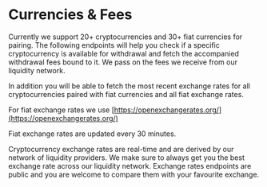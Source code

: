 # Currencies & Fees

Currently we support 20+ cryptocurrencies and 30+ fiat currencies for pairing. The following endpoints will help you check if a specific cryptocurrency is available for withdrawal and fetch the accompanied withdrawal fees bound to it. We pass on the fees we receive from our liquidity network.

In addition you will be able to fetch the most recent exchange rates for all cryptocurrencies paired with fiat currencies and all fiat exchange rates.

For fiat exchange rates we use [https://openexchangerates.org/](https://openexchangerates.org/)

Fiat exchange rates are updated every 30 minutes.

Cryptocurrency exchange rates are real-time and are derived by our network of liquidity providers. We make sure to always get you the best exchange rate across our liquidity network. Exchange rates endpoints are public and you are welcome to compare them with your favourite exchange.

